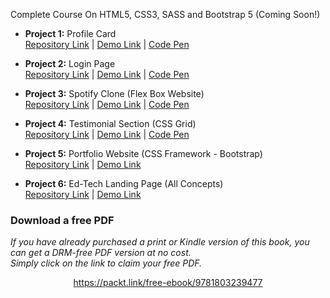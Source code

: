 Complete Course On HTML5, CSS3, SASS and Bootstrap 5 (Coming Soon!)

- <b>Project 1:</b> Profile Card  
  [Repository Link](https://github.com/ShubhamSarda/web-development-projects/tree/master/profile-card) | [Demo Link](https://profilecard-ul.netlify.app/) | [Code Pen](https://codepen.io/shubham_ul/pen/zYZQMxz)

- <b>Project 2:</b> Login Page  
  [Repository Link](https://github.com/ShubhamSarda/web-development-projects/tree/master/login-page) | [Demo Link](https://loginpage-ul.netlify.app/) | [Code Pen](https://codepen.io/shubham_ul/pen/WNpBYzx)

- <b>Project 3:</b> Spotify Clone (Flex Box Website)  
  [Repository Link](https://github.com/ShubhamSarda/web-development-projects/tree/master/spotify-landing-page) | [Demo Link](https://spotifyclone-ul.netlify.app/) | [Code Pen](https://codepen.io/shubham_ul/pen/eYWmypp)

- <b>Project 4:</b> Testimonial Section (CSS Grid)  
  [Repository Link](https://github.com/ShubhamSarda/web-development-projects/tree/master/testimonial-section) | [Demo Link](https://testimonial-ul.netlify.app/) | [Code Pen](https://codepen.io/shubham_ul/pen/OJmNEad)

- <b>Project 5:</b> Portfolio Website (CSS Framework - Bootstrap)  
  [Repository Link](https://github.com/ShubhamSarda/web-development-projects/tree/master/portfolio) | [Demo Link](https://portfolio-ul.netlify.app/)

- <b>Project 6:</b> Ed-Tech Landing Page (All Concepts)  
  [Repository Link](https://github.com/ShubhamSarda/web-development-projects/tree/master/edtech-landing-page) | [Demo Link](https://edtech-ul.netlify.app/)

### Download a free PDF

 <i>If you have already purchased a print or Kindle version of this book, you can get a DRM-free PDF version at no cost.<br>Simply click on the link to claim your free PDF.</i>
<p align="center"> <a href="https://packt.link/free-ebook/9781803239477">https://packt.link/free-ebook/9781803239477 </a> </p>